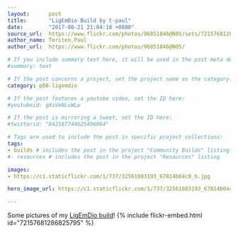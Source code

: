 ```yaml
---
layout:      post
title:       "LigEmDio Build by t-paul"
date:        "2017-08-21 21:04:18 +0800"
source_url:  https://www.flickr.com/photos/96851846@N05/sets/72157681286825795
author_name: Torsten.Paul
author_url:  https://www.flickr.com/photos/96851846@N05/

# If you include summary text here, it will be used in the post meta description instead of an excerpt from the post body
#summary: text

# If the post concerns a project, set the project name as the category:
category: p08-ligemdio

# If the post features a youtube video, set the ID here:
#youtubeid: gXsVeNLuWLw

# If the post is mirroring a tweet, set the ID here:
#twitterid: "842187744625496064"

# Tags are used to include the post in specific project collections:
tags:
- builds # includes the post in the project "Community Builds" listing
#- resources # includes the post in the project "Resources" listing

images:
- https://c1.staticflickr.com/1/737/32561083193_67814b04c0_b.jpg

hero_image_url: https://c1.staticflickr.com/1/737/32561083193_67814b04c0_b.jpg

---
```


Some pictures of my [LigEmDio build](https://www.flickr.com/photos/96851846@N05/sets/72157681286825795)!
{% include flickr-embed.html id="72157681286825795" %}

